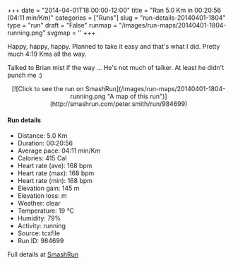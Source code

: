 +++
date = "2014-04-01T18:00:00-12:00"
title = "Ran 5.0 Km in 00:20:56 (04:11 min/Km)"
categories = ["Runs"]
slug = "run-details-20140401-1804"
type = "run"
draft = "False"
runmap = "/images/run-maps/20140401-1804-running.png"
svgmap = '<polyline points="96 77, 94 77, 85 77, 77 90, 72 96, 61 95, 52 100, 36 95, 42 81, 4 71, 12 54, 19 37, 36 20, 56 2, 69 2, 29 44, 35 34, 69 4, 63 0, 56 2, 20 37, 5 71, 41 82, 39 95, 54 100, 64 94, 73 96, 81 83, 97 74">'
+++

Happy, happy, happy. Planned to take it easy and that's what I did. Pretty much 4:19 Kms all the way. 

Talked to Brian mist if the way ... He's not much of talker. At least he didn't punch me :)



<!--more-->

<center>
[![Click to see the run on SmashRun](/images/run-maps/20140401-1804-running.png "A map of this run")](http://smashrun.com/peter.smith/run/984699)
</center>

#### Run details

* Distance: 5.0 Km
* Duration: 00:20:56
* Average pace: 04:11 min/Km
* Calories: 415 Cal
* Heart rate (ave): 168 bpm
* Heart rate (max): 168 bpm
* Heart rate (min): 168 bpm
* Elevation gain: 145 m
* Elevation loss:  m
* Weather: clear
* Temperature: 19 &deg;C
* Humidity: 79%
* Activity: running
* Source: tcxfile
* Run ID: 984699

Full details at [SmashRun](http://smashrun.com/peter.smith/run/984699)